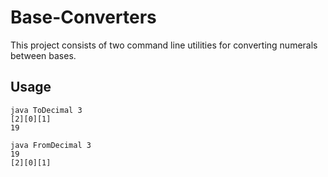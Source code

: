 # Base-Converters

This project consists of two command line utilities for converting numerals between bases.

## Usage

```
java ToDecimal 3
[2][0][1]
19
```

```
java FromDecimal 3
19
[2][0][1]
```

